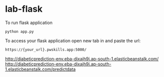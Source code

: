 # lab-flask

<!-- ![image](https://user-images.githubusercontent.com/115451707/196919992-edcfea8b-e3f6-4f35-9398-43be66b5622d.png) -->


To run flask application 

```
python app.py
```


To access your flask application open new tab in and paste the url:
```
https://{your_url}.pwskills.app:5000/
```
http://diabeticprediction-env.eba-dixajh9i.ap-south-1.elasticbeanstalk.com/
http://diabeticprediction-env.eba-dixajh9i.ap-south-1.elasticbeanstalk.com/predictdata
